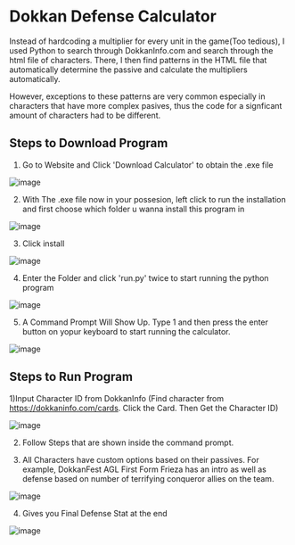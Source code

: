 # Dokkan Defense Calculator

Instead of hardcoding a multiplier for every unit in the game(Too tedious), I used Python to search through DokkanInfo.com and search through the html file of characters. There, I then find patterns in the HTML file that automatically determine the passive and calculate the multipliers automatically. 

However, exceptions to these patterns are very common especially in characters that have more complex pasives, thus the code for a signficant amount of characters had to be different.

## Steps to Download Program

1) Go to Website and Click 'Download Calculator' to obtain the .exe file



![image](https://github.com/RandomNerd01/Dokkan-Calculator/assets/142955018/16ca5262-3ae0-48a0-9609-dffa7f6ef851)






2) With The .exe file now in your possesion, left click to run the installation and first choose which folder u wanna install this program in



![image](https://github.com/RandomNerd01/Dokkan-Calculator/assets/142955018/5f22b1ac-d52b-4e2f-8623-7212a6854b9c)

  


3) Click install




![image](https://github.com/RandomNerd01/Dokkan-Calculator/assets/142955018/389c0937-e0a9-408e-94de-00bb95368799)






4) Enter the Folder and click 'run.py' twice to start running the python program




![image](https://github.com/RandomNerd01/Dokkan-Calculator/assets/142955018/79933f3e-529d-4ba2-a7f9-20d31fb995b5)





5) A Command Prompt Will Show Up. Type 1 and then press the enter button on yopur keyboard to start running the calculator.




![image](https://github.com/RandomNerd01/Dokkan-Calculator/assets/142955018/f4711540-42a3-45dc-a11a-e7cc7718ca41)





## Steps to Run Program

1)Input Character ID from DokkanInfo (Find character from https://dokkaninfo.com/cards. Click the Card. Then Get the Character ID)


![image](https://github.com/Suiron99/Dokkan-Calculator/assets/142955018/0563585b-4bfb-4f77-857f-8c79e7f97f0e)




2) Follow Steps that are shown inside the command prompt.




3) All Characters have custom options based on their passives. For example, DokkanFest AGL First Form Frieza has an intro as well as defense based on number of terrifying conqueror allies on the team.



![image](https://github.com/RandomNerd01/Dokkan-Calculator/assets/142955018/7154a8f9-893d-41c0-a992-69d96615a362)





4) Gives you Final Defense Stat at the end




![image](https://github.com/RandomNerd01/Dokkan-Calculator/assets/142955018/579af78e-a097-4b21-a2f3-58bb21b51bfb)













